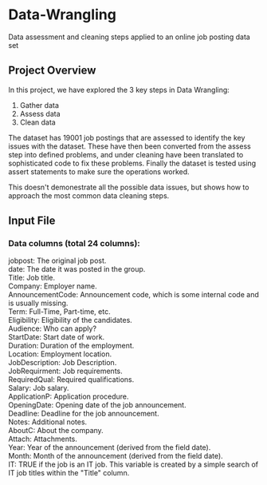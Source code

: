 # Data-Wrangling
Data assessment and cleaning steps applied to an online job posting data set

## Project Overview
In this project, we have explored the 3 key steps in Data Wrangling:
1. Gather data
2. Assess data
3. Clean data 

The dataset has 19001 job postings that are assessed to identify the key issues with the dataset. These have then been converted from the assess step into defined problems, and under cleaning have been translated to sophisticated code to fix these problems.
Finally the dataset is tested using assert statements to make sure the operations worked.

This doesn't demonestrate all the possible data issues, but shows how to approach the most common data cleaning steps.

## Input File
### Data columns (total 24 columns):
jobpost: The original job post.  <br>
date: The date it was posted in the group.  <br>
Title: Job title. <br>
Company: Employer name.  <br>
AnnouncementCode: Announcement code, which is some internal code and is usually missing. <br>
Term: Full-Time, Part-time, etc. <br>
Eligibility: Eligibility of the candidates. <br>
Audience: Who can apply?  <br>
StartDate: Start date of work. <br>
Duration: Duration of the employment. <br>
Location: Employment location. <br>
JobDescription: Job Description. <br>
JobRequirment: Job requirements. <br>
RequiredQual: Required qualifications. <br>
Salary: Job salary. <br>
ApplicationP: Application procedure. <br>
OpeningDate: Opening date of the job announcement. <br>
Deadline: Deadline for the job announcement.  <br>
Notes: Additional notes. <br>
AboutC: About the company. <br>
Attach: Attachments. <br>
Year: Year of the announcement (derived from the field date).  <br>
Month: Month of the announcement (derived from the field date).  <br>
IT: TRUE if the job is an IT job. This variable is created by a simple search of IT job titles within the "Title" column. <br>

